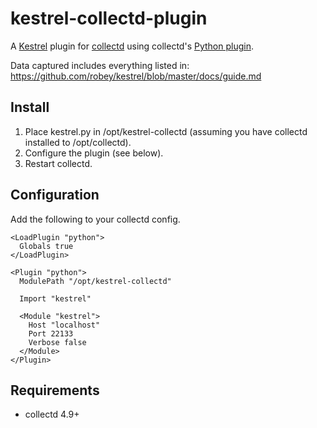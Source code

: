 kestrel-collectd-plugin
=======================

A [Kestrel](https://github.com/robey/kestrel) plugin for [collectd](http://collectd.org) using collectd's [Python plugin](http://collectd.org/documentation/manpages/collectd-python.5.shtml).

Data captured includes everything listed in: https://github.com/robey/kestrel/blob/master/docs/guide.md

Install
-------
 1. Place kestrel.py in /opt/kestrel-collectd (assuming you have collectd installed to /opt/collectd).
 2. Configure the plugin (see below).
 3. Restart collectd.

Configuration
-------------
Add the following to your collectd config.

    <LoadPlugin "python">
      Globals true
    </LoadPlugin>

    <Plugin "python">
      ModulePath "/opt/kestrel-collectd"

      Import "kestrel"

      <Module "kestrel">
        Host "localhost"
        Port 22133
        Verbose false
      </Module>
    </Plugin>

Requirements
------------
 * collectd 4.9+